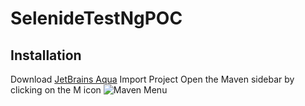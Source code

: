 # SelenideTestNgPOC

## Installation

Download [JetBrains Aqua](https://www.jetbrains.com/aqua/)
Import Project
Open the Maven sidebar by clicking on the M icon
![Maven Menu](/images/img.jpg)
